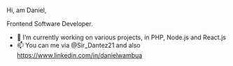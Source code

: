 Hi, am Daniel,

Frontend Software Developer.


- 🔭 I’m currently working on various projects, in PHP, Node.js and React.js
- 📫 You can me via @Sir_Dantez21 and also https://www.linkedin.com/in/danielwambua

